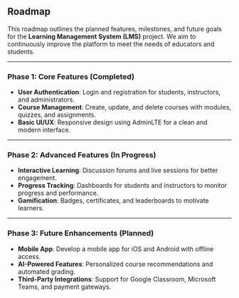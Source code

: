 ## Roadmap

This roadmap outlines the planned features, milestones, and future goals for the **Learning Management System (LMS)** project. We aim to continuously improve the platform to meet the needs of educators and students.

---

### **Phase 1: Core Features (Completed)**
- **User Authentication**: Login and registration for students, instructors, and administrators.
- **Course Management**: Create, update, and delete courses with modules, quizzes, and assignments.
- **Basic UI/UX**: Responsive design using AdminLTE for a clean and modern interface.

---

### **Phase 2: Advanced Features (In Progress)**
- **Interactive Learning**: Discussion forums and live sessions for better engagement.
- **Progress Tracking**: Dashboards for students and instructors to monitor progress and performance.
- **Gamification**: Badges, certificates, and leaderboards to motivate learners.

---

### **Phase 3: Future Enhancements (Planned)**
- **Mobile App**: Develop a mobile app for iOS and Android with offline access.
- **AI-Powered Features**: Personalized course recommendations and automated grading.
- **Third-Party Integrations**: Support for Google Classroom, Microsoft Teams, and payment gateways.
